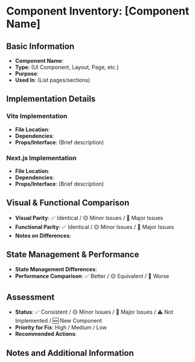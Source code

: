# Component Inventory: [Component Name]

## Basic Information
- **Component Name**: 
- **Type**: (UI Component, Layout, Page, etc.)
- **Purpose**: 
- **Used In**: (List pages/sections)

## Implementation Details
### Vite Implementation
- **File Location**: 
- **Dependencies**: 
- **Props/Interface**: (Brief description)

### Next.js Implementation
- **File Location**: 
- **Dependencies**: 
- **Props/Interface**: (Brief description)

## Visual & Functional Comparison
- **Visual Parity**: ✅ Identical / 🟡 Minor Issues / 🔴 Major Issues
- **Functional Parity**: ✅ Identical / 🟡 Minor Issues / 🔴 Major Issues
- **Notes on Differences**:

## State Management & Performance
- **State Management Differences**:
- **Performance Comparison**: ✅ Better / 🟡 Equivalent / 🔴 Worse

## Assessment
- **Status**: ✅ Consistent / 🟡 Minor Issues / 🔴 Major Issues / ⚠️ Not Implemented / 🆕 New Component
- **Priority for Fix**: High / Medium / Low
- **Recommended Actions**:

## Notes and Additional Information 